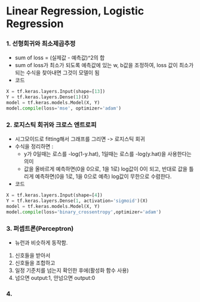 # Linear Regression, Logistic Regression

### 1. 선형회귀와 최소제곱추정
* sum of loss = (실제값 - 예측값)^2의 합
* sum of loss가 최소가 되도록 예측값에 있는 w, b값을 조정하여, loss 값이 최소가 되는 수식을 찾아내면 그것이 모델이 됨
* 코드
```python
X = tf.keras.layers.Input(shape=[13])
Y = tf.keras.layers.Dense(1)(X)
model = tf.keras.models.Model(X, Y)
model.compile(loss='mse', optimizer='adam')
```

### 2. 로지스틱 회귀와 크로스 엔트로피
* 시그모이드로 fitting해서 그래프를 그리면 -> 로지스틱 회귀
* 수식을 정리하면 : 
    * y가 0일때는 로스를 -log(1-y.hat), 1일때는 로스를 -log(y.hat)을 사용한다는 의미
    * 값을 올바르게 예측하면(0을 0으로, 1을 1로) log값이 0이 되고, 반대로 값을 틀리게 예측하면(0을 1로, 1을 0으로 예측) log값이 무한으로 수렴한다.
* 코드
```python
X = tf.keras.layers.Input(shape=[4])
Y = tf.keras.layers.Dense(1, activation='sigmoid')(X)
model = tf.keras.models.Model(X, Y)
model.compile(loss='binary_crossentropy',optimizer='adam')
```

### 3. 퍼셉트론(Perceptron)
* 뉴런과 비슷하게 동작함.
1. 신호들을 받아서
2. 신호들을 조합하고
3. 일정 기준치를 넘는지 확인한 후에(활성화 함수 사용)
4. 넘으면 output:1, 안넘으면 output:0

### 4. 
